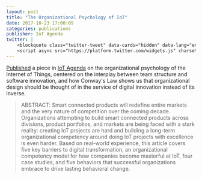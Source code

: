 ```yaml
---
layout: post
title: "The Organizational Psychology of IoT"
date: 2017-10-23 17:00:09
categories: publications
publisher: IoT Agenda
twitter: |
    <blockquote class="twitter-tweet" data-cards="hidden" data-lang="en"><p lang="en" dir="ltr">Best Practices, Case Studies, and The Organizational Psychology of <a href="https://twitter.com/hashtag/IoT?src=hash&amp;ref_src=twsrc%5Etfw">#IoT</a>: <a href="https://t.co/UanbdgRwzL">https://t.co/UanbdgRwzL</a> <a href="https://twitter.com/hashtag/DigitalTransformation?src=hash&amp;ref_src=twsrc%5Etfw">#DigitalTransformation</a> <a href="https://twitter.com/hashtag/BigData?src=hash&amp;ref_src=twsrc%5Etfw">#BigData</a> <a href="https://twitter.com/hashtag/Analytics?src=hash&amp;ref_src=twsrc%5Etfw">#Analytics</a></p>&mdash; Kirk Borne (@KirkDBorne) <a href="https://twitter.com/KirkDBorne/status/922920698229616641?ref_src=twsrc%5Etfw">October 24, 2017</a></blockquote>
    <script async src="https://platform.twitter.com/widgets.js" charset="utf-8"></script>
---
```


[Published][ln1] a piece in [IoT Agenda][ln2] on the organizational psychology of the Internet of Things, centered on the interplay between team structure and software innovation, and how Conway's Law shows us that organizational design should be thought of in the service of digital innovation instead of its inverse.

> ABSTRACT: Smart connected products will redefine entire markets and the very nature of competition over the coming decade. Organizations attempting to build smart connected products across divisions, product portfolios, and markets are being faced with a stark reality: creating IoT projects are hard and building a long-term organizational competency around doing IoT projects with excellence is even harder. Based on real-world experience, this article covers five key barriers to digital transformation, an organizational competency model for how companies become masterful at IoT, four case studies, and five behaviors that successful organizations embrace to drive lasting behavioral change.

[ln1]: http://internetofthingsagenda.techtarget.com/blog/IoT-Agenda/The-organizational-psychology-of-IoT
[ln2]: http://internetofthingsagenda.techtarget.com


